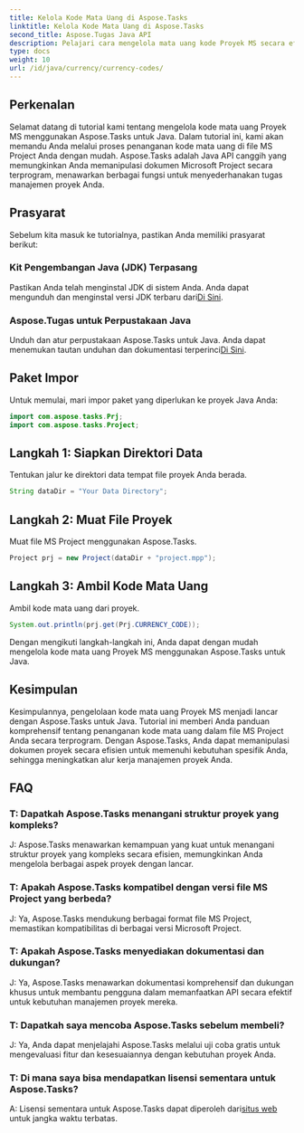 ```yaml
---
title: Kelola Kode Mata Uang di Aspose.Tasks
linktitle: Kelola Kode Mata Uang di Aspose.Tasks
second_title: Aspose.Tugas Java API
description: Pelajari cara mengelola mata uang kode Proyek MS secara efisien menggunakan Aspose.Tasks untuk Java. Sederhanakan tugas manajemen proyek Anda dengan mudah.
type: docs
weight: 10
url: /id/java/currency/currency-codes/
---
```

## Perkenalan
Selamat datang di tutorial kami tentang mengelola kode mata uang Proyek MS menggunakan Aspose.Tasks untuk Java. Dalam tutorial ini, kami akan memandu Anda melalui proses penanganan kode mata uang di file MS Project Anda dengan mudah. Aspose.Tasks adalah Java API canggih yang memungkinkan Anda memanipulasi dokumen Microsoft Project secara terprogram, menawarkan berbagai fungsi untuk menyederhanakan tugas manajemen proyek Anda.
## Prasyarat
Sebelum kita masuk ke tutorialnya, pastikan Anda memiliki prasyarat berikut:
### Kit Pengembangan Java (JDK) Terpasang
Pastikan Anda telah menginstal JDK di sistem Anda. Anda dapat mengunduh dan menginstal versi JDK terbaru dari[Di Sini](https://www.oracle.com/java/technologies/javase-jdk11-downloads.html).
### Aspose.Tugas untuk Perpustakaan Java
 Unduh dan atur perpustakaan Aspose.Tasks untuk Java. Anda dapat menemukan tautan unduhan dan dokumentasi terperinci[Di Sini](https://reference.aspose.com/tasks/java/).

## Paket Impor
Untuk memulai, mari impor paket yang diperlukan ke proyek Java Anda:
```java
import com.aspose.tasks.Prj;
import com.aspose.tasks.Project;
```

## Langkah 1: Siapkan Direktori Data
Tentukan jalur ke direktori data tempat file proyek Anda berada.
```java
String dataDir = "Your Data Directory";
```
## Langkah 2: Muat File Proyek
Muat file MS Project menggunakan Aspose.Tasks.
```java
Project prj = new Project(dataDir + "project.mpp");
```
## Langkah 3: Ambil Kode Mata Uang
Ambil kode mata uang dari proyek.
```java
System.out.println(prj.get(Prj.CURRENCY_CODE));
```
Dengan mengikuti langkah-langkah ini, Anda dapat dengan mudah mengelola kode mata uang Proyek MS menggunakan Aspose.Tasks untuk Java.

## Kesimpulan
Kesimpulannya, pengelolaan kode mata uang Proyek MS menjadi lancar dengan Aspose.Tasks untuk Java. Tutorial ini memberi Anda panduan komprehensif tentang penanganan kode mata uang dalam file MS Project Anda secara terprogram. Dengan Aspose.Tasks, Anda dapat memanipulasi dokumen proyek secara efisien untuk memenuhi kebutuhan spesifik Anda, sehingga meningkatkan alur kerja manajemen proyek Anda.
## FAQ
### T: Dapatkah Aspose.Tasks menangani struktur proyek yang kompleks?
J: Aspose.Tasks menawarkan kemampuan yang kuat untuk menangani struktur proyek yang kompleks secara efisien, memungkinkan Anda mengelola berbagai aspek proyek dengan lancar.
### T: Apakah Aspose.Tasks kompatibel dengan versi file MS Project yang berbeda?
J: Ya, Aspose.Tasks mendukung berbagai format file MS Project, memastikan kompatibilitas di berbagai versi Microsoft Project.
### T: Apakah Aspose.Tasks menyediakan dokumentasi dan dukungan?
J: Ya, Aspose.Tasks menawarkan dokumentasi komprehensif dan dukungan khusus untuk membantu pengguna dalam memanfaatkan API secara efektif untuk kebutuhan manajemen proyek mereka.
### T: Dapatkah saya mencoba Aspose.Tasks sebelum membeli?
J: Ya, Anda dapat menjelajahi Aspose.Tasks melalui uji coba gratis untuk mengevaluasi fitur dan kesesuaiannya dengan kebutuhan proyek Anda.
### T: Di mana saya bisa mendapatkan lisensi sementara untuk Aspose.Tasks?
 A: Lisensi sementara untuk Aspose.Tasks dapat diperoleh dari[situs web](https://purchase.aspose.com/temporary-license/) untuk jangka waktu terbatas.